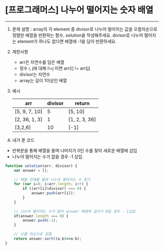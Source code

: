 # [프로그래머스] 나누어 떨어지는 숫자 배열
---

1. 문제 설명 : array의 각 element 중 divisor로 나누어 떨어지는 값을 오름차순으로 정렬한 배열을 반환하는 함수, solution을 작성해주세요.
divisor로 나누어 떨어지는 element가 하나도 없다면 배열에 -1을 담아 반환하세요.

2. 제한사항
    - arr은 자연수를 담은 배열
    - 정수 i, j에 대해 i!=j 이면 arr[i] != arr[j]
    - divisor는 자연수
    - array는 길이 1이상인 배열

3. 예시

    arr|divisor|return
    --|--|--
    [5, 9, 7, 10]|5|[5, 10]
    [2, 36, 1, 3]|1|[1, 2, 3, 36]
    [3,2,6]|10|[-1]

4. 내가 푼 코드
- 반복문을 통해 배열을 돌며 나머지가 0인 수를 찾아 새로운 배열에 삽입
- 나누어 떨어지는 수가 없을 경우 -1 삽입
```javascript
function solution(arr, divisor) {
    var answer = [];
    
    // 배열 전체를 돌며 나누어 떨어지는 수 찾기
    for (var i=0; i<arr.length; i++) {
        if ((arr[i]%divisor) === 0) {
            answer.push(arr[i]);
        }
    }
    
    // 나누어 떨어지는 수가 없어 answer 배열의 길이가 0일 경우 - 1삽입
    if(answer.length === 0) {
        answer.push(-1);
    }
    
    // 오름 차순으로 정렬
    return answer.sort((a,b)=>a-b);
}
```